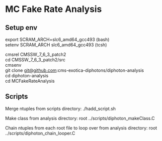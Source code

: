 # MC Fake Rate Analysis

## Setup env

export SCRAM_ARCH=slc6_amd64_gcc493 (bash)  
setenv SCRAM_ARCH slc6_amd64_gcc493 (tcsh)

cmsrel CMSSW_7_6_3_patch2  
cd CMSSW_7_6_3_patch2/src  
cmsenv  
git clone git@github.com:cms-exotica-diphotons/diphoton-analysis  
cd diphoton-analysis   
cd MCFakeRateAnalysis  

## Scripts

Merge ntuples from scripts directory: ./hadd_script.sh

Make class from analysis directory: root ../scripts/diphoton_makeClass.C

Chain ntuples from each root file to loop over from analysis directory: root ../scripts/diphoton_chain_looper.C